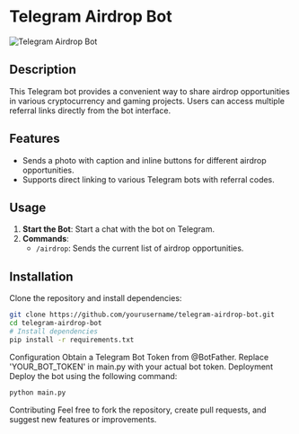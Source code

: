 # Telegram Airdrop Bot

![Telegram Airdrop Bot](https://public.bnbstatic.com/static/academy/uploads/8456ba0fa9e64f0992d5f7b549af3597.jpg)

## Description
This Telegram bot provides a convenient way to share airdrop opportunities in various cryptocurrency and gaming projects. Users can access multiple referral links directly from the bot interface.

## Features
- Sends a photo with caption and inline buttons for different airdrop opportunities.
- Supports direct linking to various Telegram bots with referral codes.

## Usage
1. **Start the Bot**: Start a chat with the bot on Telegram.
2. **Commands**:
   - `/airdrop`: Sends the current list of airdrop opportunities.
   
## Installation
Clone the repository and install dependencies:
```bash
git clone https://github.com/yourusername/telegram-airdrop-bot.git
cd telegram-airdrop-bot
# Install dependencies
pip install -r requirements.txt
```

Configuration
Obtain a Telegram Bot Token from @BotFather.
Replace 'YOUR_BOT_TOKEN' in main.py with your actual bot token.
Deployment
Deploy the bot using the following command:
```bash
python main.py
```
Contributing
Feel free to fork the repository, create pull requests, and suggest new features or improvements.
